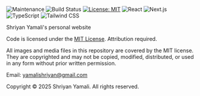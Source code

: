 ![Maintenance](https://img.shields.io/maintenance/yes/2025)
![Build Status](https://img.shields.io/github/actions/workflow/status/shriyanyamali/shriyanyamali.github.io/ci.yml?branch=main)
[![License: MIT](https://img.shields.io/badge/License-MIT-yellow.svg)](https://opensource.org/licenses/MIT)
![React](https://img.shields.io/badge/-ReactJs-61DAFB?logo=react&logoColor=white&style=for-the-badge)
![Next.js](https://img.shields.io/badge/next.js-000000?style=for-the-badge&logo=nextdotjs&logoColor=white)
![TypeScript](https://img.shields.io/badge/TypeScript-3178C6?style=for-the-badge&logo=typescript&logoColor=white)
![Tailwind CSS](https://img.shields.io/badge/Tailwind_CSS-38B2AC?style=for-the-badge&logo=tailwind-css&logoColor=white)

Shriyan Yamali's personal website

Code is licensed under the [MIT License](https://raw.githubusercontent.com/shriyanyamali/shriyanyamali.github.io/main/LICENSE). Attribution required.

All images and media files in this repository are covered by the MIT license. They are copyrighted
and may not be copied, modified, distributed, or used in any form without prior written permission.

Email: [yamalishriyan@gmail.com](mailto:yamalishriyan@gmail.com)

Copyright © 2025 Shriyan Yamali. All rights reserved.
